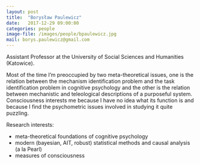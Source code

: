 ```yaml
---
layout: post
title:  "Borysław Paulewicz"
date:   2017-12-29 09:00:00
categories: people
image-file: /images/people/bpaulewicz.jpg
mail: borys.paulewicz@gmail.com
---
```


Assistant Professor at the University of Social Sciences and Humanities (Katowice).

Most of the time I’m preoccupied by two meta-theoretical issues, one is the relation between the mechanism identification problem and the task identification problem in cognitive psychology and the other is the relation between mechanistic and teleological descriptions of a purposeful system. Consciousness interests me because I have no idea what its function is and because I find the psychometric issues involved in studying it quite puzzling.

Research interests:
- meta-theoretical foundations of cognitive psychology
- modern (bayesian, AIT, robust) statistical methods and causal analysis (a la Pearl)
- measures of consciousness
